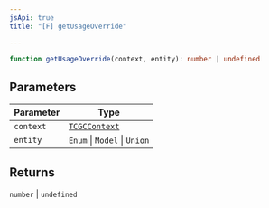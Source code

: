 ```yaml
---
jsApi: true
title: "[F] getUsageOverride"

---
```

```ts
function getUsageOverride(context, entity): number | undefined
```

## Parameters

| Parameter | Type |
| ------ | ------ |
| `context` | [`TCGCContext`](../interfaces/TCGCContext.md) |
| `entity` | `Enum` \| `Model` \| `Union` |

## Returns

`number` \| `undefined`
